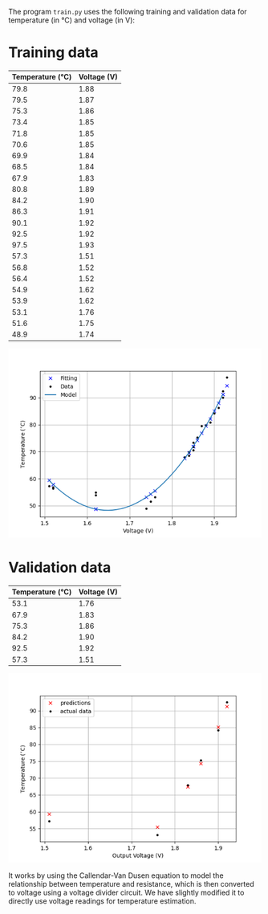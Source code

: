 The program `train.py` uses the following training and validation data for temperature (in °C) and voltage (in V):

# Training data
| Temperature (°C) | Voltage (V) |
|------------------|-------------|
| 79.8             | 1.88        |
| 79.5             | 1.87        |
| 75.3             | 1.86        |
| 73.4             | 1.85        |
| 71.8             | 1.85        |
| 70.6             | 1.85        |
| 69.9             | 1.84        |
| 68.5             | 1.84        |
| 67.9             | 1.83        |
| 80.8             | 1.89        |
| 84.2             | 1.90        |
| 86.3             | 1.91        |
| 90.1             | 1.92        |
| 92.5             | 1.92        |
| 97.5             | 1.93        |
| 57.3             | 1.51        |
| 56.8             | 1.52        |
| 56.4             | 1.52        |
| 54.9             | 1.62        |
| 53.9             | 1.62        |
| 53.1             | 1.76        |
| 51.6             | 1.75        |
| 48.9             | 1.74        |

![Training Data](../figs/training.png)

# Validation data
| Temperature (°C) | Voltage (V) |
|------------------|-------------|
| 53.1             | 1.76        |
| 67.9             | 1.83        |
| 75.3             | 1.86        |
| 84.2             | 1.90        |
| 92.5             | 1.92        |
| 57.3             | 1.51        |

![Validation Data](../figs/validation.png)

It works by using the Callendar-Van Dusen equation to model the relationship between temperature and resistance, which is then converted to voltage using a voltage divider circuit. We have slightly modified it to directly use voltage readings for temperature estimation.